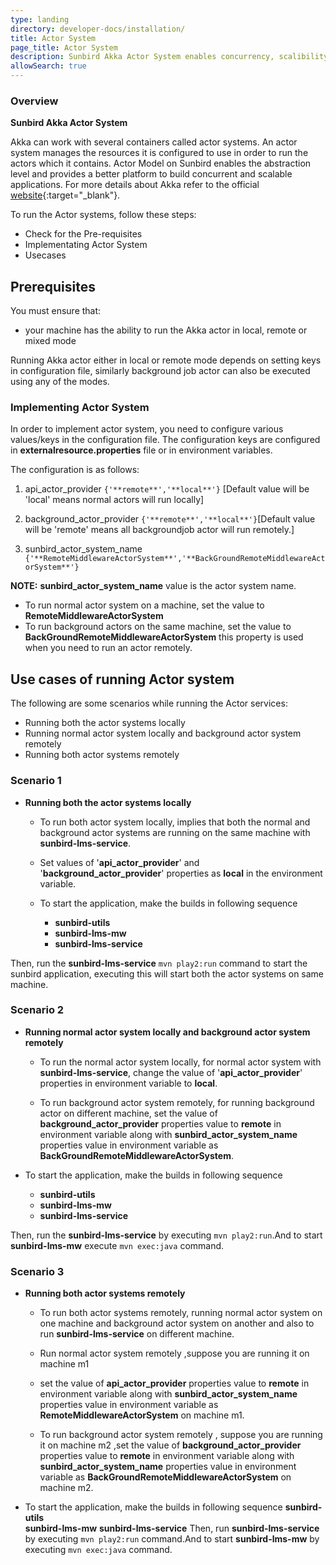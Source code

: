 ```yaml
---
type: landing
directory: developer-docs/installation/
title: Actor System
page_title: Actor System
description: Sunbird Akka Actor System enables concurrency, scalibility
allowSearch: true
---
```

### Overview

**Sunbird Akka Actor System**

Akka can work with several containers called actor systems. An actor system manages the resources it is configured to use in order to run the actors which it contains. Actor Model on Sunbird enables the abstraction level and provides a better platform to build concurrent and scalable applications. For more details about Akka refer to the official [website](https://doc.akka.io/docs/akka/current/general/actor-systems.html){:target="_blank"}.

To run the Actor systems, follow these steps:

- Check for the Pre-requisites
- Implementating Actor System
- Usecases

## Prerequisites

You must ensure that:

- your machine has the ability to run the Akka actor in local, remote or mixed mode

Running Akka actor either in local or remote mode depends on setting keys in configuration file, similarly background job actor can also be executed using any of the modes.

### Implementing Actor System

In order to implement actor system, you need to configure various values/keys in the configuration file. The configuration keys are configured in **externalresource.properties** file or in environment variables.

The configuration is as follows:

1. api_actor_provider ```{'**remote**','**local**'}``` [Default value will be 'local' means normal actors will run locally]

2. background_actor_provider ```{'**remote**','**local**'}```[Default value will be 'remote' means all backgroundjob actor will run remotely.]

3. sunbird_actor_system_name ```{'**RemoteMiddlewareActorSystem**','**BackGroundRemoteMiddlewareActorSystem**'}```

**NOTE:** **sunbird_actor_system_name** value is the actor system name.

- To run normal actor system on a machine, set the value to **RemoteMiddlewareActorSystem**
- To run background actors on the same  machine, set the value to **BackGroundRemoteMiddlewareActorSystem** this property is used         when you need to run an actor remotely.

## Use cases of running Actor system

The following are some scenarios while running the Actor services:

- Running both the actor systems locally
- Running normal actor system locally and background actor system remotely
- Running both actor systems remotely

### Scenario 1

- **Running both the actor systems locally**

  - To run both actor system locally, implies that both the normal and background actor systems are running on the same machine with **sunbird-lms-service**. 
  - Set values of '**api_actor_provider**' and '**background_actor_provider**' properties as **local** in the environment variable.

  - To start the application, make the builds in following sequence
    - **sunbird-utils**
    - **sunbird-lms-mw**
    - **sunbird-lms-service**

 Then, run the **sunbird-lms-service** 
 ```mvn play2:run``` command to start the sunbird application, executing this will start both the actor systems on same machine.

### Scenario 2

- **Running normal actor system locally and background actor system remotely**

  - To run the normal actor system locally, for normal actor system with **sunbird-lms-service**, change the value of '**api_actor_provider**' properties in environment variable to **local**.

  - To run background actor system remotely, for running background actor on different machine, set the value of **background_actor_provider** properties value to **remote**  in environment variable along with **sunbird_actor_system_name** properties value in environment variable as **BackGroundRemoteMiddlewareActorSystem**.

- To start the application, make the builds in following sequence
  - **sunbird-utils**
  - **sunbird-lms-mw**
  - **sunbird-lms-service**

Then, run the **sunbird-lms-service** by executing ```mvn play2:run```.And to start **sunbird-lms-mw** execute ```mvn exec:java``` command.

### Scenario 3

- **Running both actor systems remotely**

  - To run both actor systems remotely, running normal actor system on one machine and background actor system on another and also to run  **sunbird-lms-service** on different machine.

  - Run normal actor system remotely ,suppose you are running it on machine m1
  - set the value of **api_actor_provider** properties value to **remote**  in environment variable along with **sunbird_actor_system_name** properties value in environment variable as **RemoteMiddlewareActorSystem** on machine m1.

  - To run background actor system remotely , suppose you are running  it on machine m2 ,set the value of **background_actor_provider** properties value to **remote**  in environment variable along with **sunbird_actor_system_name** properties value in environment variable as **BackGroundRemoteMiddlewareActorSystem** on machine m2.

- To start the application, make the builds in following sequence
  **sunbird-utils** \
  **sunbird-lms-mw**
  **sunbird-lms-service**
Then, run  **sunbird-lms-service** by executing ```mvn play2:run``` command.And to start **sunbird-lms-mw** by executing ```mvn exec:java``` command.
